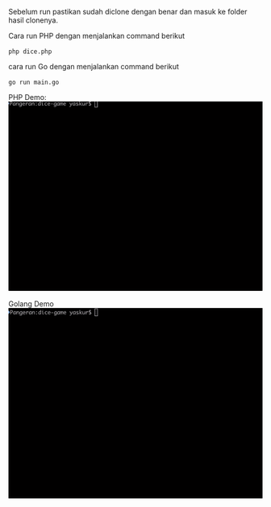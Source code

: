 Sebelum run pastikan sudah diclone dengan benar dan masuk ke folder hasil clonenya.

Cara run PHP dengan menjalankan command berikut
```
php dice.php
```

cara run Go dengan menjalankan command berikut
```
go run main.go
```


PHP Demo:
![](demo-php.gif)


Golang Demo
![](demo-go.gif)

